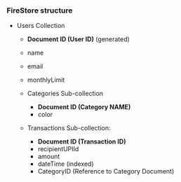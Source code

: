 ### FireStore structure

- Users Collection
	- **Document ID (User ID)** (generated)
    - name
    - email
    - monthlyLimit

	- Categories Sub-collection
		- **Document ID (Category NAME)**
	    - color

	- Transactions Sub-collection:
		- **Document ID (Transaction ID)**
	    - recipientUPIId
	    - amount
	    - dateTime (indexed)
	    - CategoryID (Reference to Category Document)
